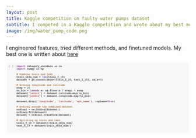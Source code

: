 ```yaml
---
layout: post
title: Kaggle competition on faulty water pumps dataset
subtitle: I competed in a Kaggle competition and wrote about my best model
image: /img/water_pump_code.png
---
```


I engineered features, tried different methods, and finetuned models. My best one is written about [here](https://medium.com/@joshdsolis/im-pretty-sure-this-water-pump-is-faulty-a7f642964bdc)

![](/img/water_pump_code.png) 
